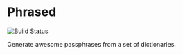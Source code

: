 # Phrased

[![Build Status](https://travis-ci.org/phrase-yourself/phrased.svg?branch=master)](https://travis-ci.org/phrase-yourself/phrased)

Generate awesome passphrases from a set of dictionaries.


